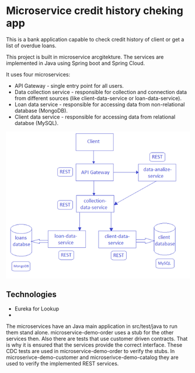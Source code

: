 Microservice credit history cheking app
=======================================


This is a bank application capable to check credit history of client or
get a list of overdue loans.

This project is built in microservice arcgitekture. The services are implemented
in Java using Spring boot and Spring Cloud.

It uses four microservices:
- API Gateway - single entry point for all users.
- Data collection service - responsible for collection and connection data from different sources
(like client-data-service or loan-data-service).
- Loan data service - responsible for accessing data from non-relational database (MongoDB).
- Client data service - responsible for accessing data from relational databse (MySQL).

<p align="center">
  <a href ="##"><img alt="spring_vue" src="https://github.com/artsiomandryianau/credit-history-checking-app/blob/master/images/scheme.png"></a></p>



Technologies
------------

- Eureka for Lookup
- 



The microservices have an Java main application in src/test/java to run them stand alone. microservice-demo-order uses a stub for the other services then. Also there are tests that use customer driven contracts. That is why it is ensured that the services provide the correct interface. These CDC tests are used in microservice-demo-order to verify the stubs. In microserivce-demo-customer and microserivce-demo-catalog they are used to verify the implemented REST services.

